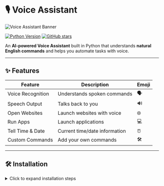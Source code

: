 # 🎙️ Voice Assistant

![Voice Assistant Banner](https://miro.medium.com/0*fSSNyz3x0x2_QvTA)  

[![Python Version](https://img.shields.io/badge/python-3.12-blue?logo=python)](https://www.python.org/) 
[![GitHub stars](https://img.shields.io/github/stars/yPrashanth1984-sudo/voice-assistant?style=social)](https://github.com/yPrashanth1984-sudo/voice-assistant/stargazers)

An **AI-powered Voice Assistant** built in Python that understands **natural English commands** and helps you automate tasks with voice.  

---

## ✨ Features

| Feature | Description | Emoji |
|---------|-------------|-------|
| Voice Recognition | Understands spoken commands | 🗣️ |
| Speech Output | Talks back to you | 🔊 |
| Open Websites | Launch websites with voice | 🌐 |
| Run Apps | Launch applications | 💻 |
| Tell Time & Date | Current time/date information | ⏰ |
| Custom Commands | Add your own commands | 🛠️ |



---

## 🛠️ Installation

<details>
<summary>Click to expand installation steps</summary>

1. **Install dependencies**
```bash
pip install -r requirements.txt
2.Download Vosk model
Place it in the models/ directory:

# Example: small English model
# https://alphacephei.com/vosk/models


3.Verify models directory
Ensure your models/ folder contains the downloaded Vosk model files. For example:

models/
└─ vosk-model-small-en-us-0.15/


4.Run the assistant

python main.py
